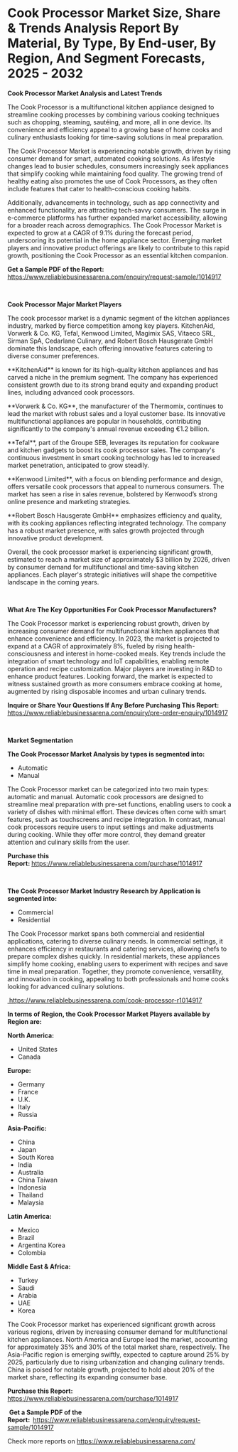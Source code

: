 <p><h1>Cook Processor Market Size, Share & Trends Analysis Report By Material, By Type, By End-user, By Region, And Segment Forecasts, 2025 - 2032</h1></p><p><strong>Cook Processor Market Analysis and Latest Trends</strong></p>
<p><p>The Cook Processor is a multifunctional kitchen appliance designed to streamline cooking processes by combining various cooking techniques such as chopping, steaming, sautéing, and more, all in one device. Its convenience and efficiency appeal to a growing base of home cooks and culinary enthusiasts looking for time-saving solutions in meal preparation.</p><p>The Cook Processor Market is experiencing notable growth, driven by rising consumer demand for smart, automated cooking solutions. As lifestyle changes lead to busier schedules, consumers increasingly seek appliances that simplify cooking while maintaining food quality. The growing trend of healthy eating also promotes the use of Cook Processors, as they often include features that cater to health-conscious cooking habits.</p><p>Additionally, advancements in technology, such as app connectivity and enhanced functionality, are attracting tech-savvy consumers. The surge in e-commerce platforms has further expanded market accessibility, allowing for a broader reach across demographics. The Cook Processor Market is expected to grow at a CAGR of 9.1% during the forecast period, underscoring its potential in the home appliance sector. Emerging market players and innovative product offerings are likely to contribute to this rapid growth, positioning the Cook Processor as an essential kitchen companion.</p></p>
<p><strong>Get a Sample PDF of the Report:&nbsp;</strong> <a href="https://www.reliablebusinessarena.com/enquiry/request-sample/1014917?utm_campaign=2488&utm_medium=2&utm_source=Github&utm_content=ia&utm_term=06032025&utm_id=cook-processor">https://www.reliablebusinessarena.com/enquiry/request-sample/1014917</a></p>
<p>&nbsp;</p>
<p><strong>Cook Processor Major Market Players</strong></p>
<p><p>The cook processor market is a dynamic segment of the kitchen appliances industry, marked by fierce competition among key players. KitchenAid, Vorwerk & Co. KG, Tefal, Kenwood Limited, Magimix SAS, Vitaeco SRL, Sirman SpA, Cedarlane Culinary, and Robert Bosch Hausgerate GmbH dominate this landscape, each offering innovative features catering to diverse consumer preferences.</p><p>**KitchenAid** is known for its high-quality kitchen appliances and has carved a niche in the premium segment. The company has experienced consistent growth due to its strong brand equity and expanding product lines, including advanced cook processors. </p><p>**Vorwerk & Co. KG**, the manufacturer of the Thermomix, continues to lead the market with robust sales and a loyal customer base. Its innovative multifunctional appliances are popular in households, contributing significantly to the company's annual revenue exceeding €1.2 billion.</p><p>**Tefal**, part of the Groupe SEB, leverages its reputation for cookware and kitchen gadgets to boost its cook processor sales. The company's continuous investment in smart cooking technology has led to increased market penetration, anticipated to grow steadily.</p><p>**Kenwood Limited**, with a focus on blending performance and design, offers versatile cook processors that appeal to numerous consumers. The market has seen a rise in sales revenue, bolstered by Kenwood’s strong online presence and marketing strategies.</p><p>**Robert Bosch Hausgerate GmbH** emphasizes efficiency and quality, with its cooking appliances reflecting integrated technology. The company has a robust market presence, with sales growth projected through innovative product development.</p><p>Overall, the cook processor market is experiencing significant growth, estimated to reach a market size of approximately $3 billion by 2026, driven by consumer demand for multifunctional and time-saving kitchen appliances. Each player's strategic initiatives will shape the competitive landscape in the coming years.</p></p>
<p>&nbsp;</p>
<p><strong>What Are The Key Opportunities For Cook Processor Manufacturers?</strong></p>
<p><p>The Cook Processor market is experiencing robust growth, driven by increasing consumer demand for multifunctional kitchen appliances that enhance convenience and efficiency. In 2023, the market is projected to expand at a CAGR of approximately 8%, fueled by rising health-consciousness and interest in home-cooked meals. Key trends include the integration of smart technology and IoT capabilities, enabling remote operation and recipe customization. Major players are investing in R&D to enhance product features. Looking forward, the market is expected to witness sustained growth as more consumers embrace cooking at home, augmented by rising disposable incomes and urban culinary trends.</p></p>
<p><strong>Inquire or Share Your Questions If Any Before Purchasing This Report:</strong> <a href="https://www.reliablebusinessarena.com/enquiry/pre-order-enquiry/1014917?utm_campaign=2488&utm_medium=2&utm_source=Github&utm_content=ia&utm_term=06032025&utm_id=cook-processor">https://www.reliablebusinessarena.com/enquiry/pre-order-enquiry/1014917</a></p>
<p>&nbsp;</p>
<p><strong>Market Segmentation</strong></p>
<p><strong>The Cook Processor Market Analysis by types is segmented into:</strong></p>
<p><ul><li>Automatic</li><li>Manual</li></ul></p>
<p><p>The Cook Processor market can be categorized into two main types: automatic and manual. Automatic cook processors are designed to streamline meal preparation with pre-set functions, enabling users to cook a variety of dishes with minimal effort. These devices often come with smart features, such as touchscreens and recipe integration. In contrast, manual cook processors require users to input settings and make adjustments during cooking. While they offer more control, they demand greater attention and culinary skills from the user.</p></p>
<p><strong>Purchase this Report:&nbsp;</strong><a href="https://www.reliablebusinessarena.com/purchase/1014917?utm_campaign=2488&utm_medium=2&utm_source=Github&utm_content=ia&utm_term=06032025&utm_id=cook-processor">https://www.reliablebusinessarena.com/purchase/1014917</a></p>
<p>&nbsp;</p>
<p><strong>The Cook Processor Market Industry Research by Application is segmented into:</strong></p>
<p><ul><li>Commercial</li><li>Residential</li></ul></p>
<p><p>The Cook Processor market spans both commercial and residential applications, catering to diverse culinary needs. In commercial settings, it enhances efficiency in restaurants and catering services, allowing chefs to prepare complex dishes quickly. In residential markets, these appliances simplify home cooking, enabling users to experiment with recipes and save time in meal preparation. Together, they promote convenience, versatility, and innovation in cooking, appealing to both professionals and home cooks looking for advanced culinary solutions.</p></p>
<p><a href="https://www.reliablebusinessarena.com/cook-processor-r1014917?utm_campaign=2488&utm_medium=2&utm_source=Github&utm_content=ia&utm_term=06032025&utm_id=cook-processor">&nbsp;https://www.reliablebusinessarena.com/cook-processor-r1014917</a></p>
<p><strong>In terms of Region, the Cook Processor Market Players available by Region are:</strong></p>
<p>
    <p> <strong> North America: </strong>
        <ul>
            <li>United States</li>
            <li>Canada</li>
        </ul>
        </p> 
    <p> <strong> Europe: </strong>
        <ul>
            <li>Germany</li>
            <li>France</li>
            <li>U.K.</li>
            <li>Italy</li>
            <li>Russia</li>
        </ul>
        </p> 
    <p> <strong> Asia-Pacific: </strong>
        <ul>
            <li>China</li>
            <li>Japan</li>
            <li>South Korea</li>
            <li>India</li>
            <li>Australia</li>
            <li>China Taiwan</li>
            <li>Indonesia</li>
            <li>Thailand</li>
            <li>Malaysia</li>
        </ul>
        </p> 
    <p> <strong> Latin America: </strong>
        <ul>
            <li>Mexico</li>
            <li>Brazil</li>
            <li>Argentina Korea</li>
            <li>Colombia</li>
        </ul>
        </p> 
    <p> <strong> Middle East & Africa: </strong>
        <ul>
            <li>Turkey</li>
            <li>Saudi</li>
            <li>Arabia</li>
            <li>UAE</li>
            <li>Korea</li>
        </ul>
    </p>
    </p>
<p><p>The Cook Processor market has experienced significant growth across various regions, driven by increasing consumer demand for multifunctional kitchen appliances. North America and Europe lead the market, accounting for approximately 35% and 30% of the total market share, respectively. The Asia-Pacific region is emerging swiftly, expected to capture around 25% by 2025, particularly due to rising urbanization and changing culinary trends. China is poised for notable growth, projected to hold about 20% of the market share, reflecting its expanding consumer base.</p></p>
<p><strong>Purchase this Report: </strong><a href="https://www.reliablebusinessarena.com/purchase/1014917?utm_campaign=2488&utm_medium=2&utm_source=Github&utm_content=ia&utm_term=06032025&utm_id=cook-processor">https://www.reliablebusinessarena.com/purchase/1014917</a></p>
<p>&nbsp;<strong>Get a Sample PDF of the Report:&nbsp;&nbsp;</strong><a href="https://www.reliablebusinessarena.com/enquiry/request-sample/1014917?utm_campaign=2488&utm_medium=2&utm_source=Github&utm_content=ia&utm_term=06032025&utm_id=cook-processor">https://www.reliablebusinessarena.com/enquiry/request-sample/1014917</a></p>
<p><strong></strong></p>
<p>Check more reports on <a href="https://www.reliablebusinessarena.com/?utm_campaign=2488&utm_medium=2&utm_source=Github&utm_content=ia&utm_term=06032025&utm_id=cook-processor">https://www.reliablebusinessarena.com/</a></p>